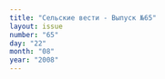 ```yaml
---
title: "Сельские вести - Выпуск №65"
layout: issue
number: "65"
day: "22"
month: "08"
year: "2008"
---
```

